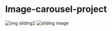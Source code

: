 # Image-carousel-project
![img sliding2](https://user-images.githubusercontent.com/82073936/120614700-21aaee00-c475-11eb-8ca4-b2b474007a5d.png)
![sliding image](https://user-images.githubusercontent.com/82073936/120614915-5d45b800-c475-11eb-846c-306a65293760.png)
